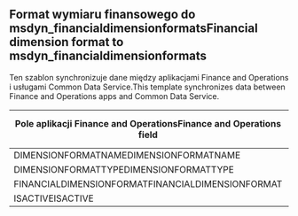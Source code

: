 ## <a name="financial-dimension-format-to-msdyn_financialdimensionformats"></a><span data-ttu-id="1bdf2-101">Format wymiaru finansowego do msdyn_financialdimensionformats</span><span class="sxs-lookup"><span data-stu-id="1bdf2-101">Financial dimension format to msdyn_financialdimensionformats</span></span>

<span data-ttu-id="1bdf2-102">Ten szablon synchronizuje dane między aplikacjami Finance and Operations i usługami Common Data Service.</span><span class="sxs-lookup"><span data-stu-id="1bdf2-102">This template synchronizes data between Finance and Operations apps and Common Data Service.</span></span>

<span data-ttu-id="1bdf2-103">Pole aplikacji Finance and Operations</span><span class="sxs-lookup"><span data-stu-id="1bdf2-103">Finance and Operations field</span></span> | <span data-ttu-id="1bdf2-104">Typ mapy</span><span class="sxs-lookup"><span data-stu-id="1bdf2-104">Map type</span></span> | <span data-ttu-id="1bdf2-105">Inne pole rozwiązania Dynamics 365</span><span class="sxs-lookup"><span data-stu-id="1bdf2-105">Other Dynamics 365 field</span></span> | <span data-ttu-id="1bdf2-106">Wartość domyślna</span><span class="sxs-lookup"><span data-stu-id="1bdf2-106">Default value</span></span>
---|---|---|---
<span data-ttu-id="1bdf2-107">DIMENSIONFORMATNAME</span><span class="sxs-lookup"><span data-stu-id="1bdf2-107">DIMENSIONFORMATNAME</span></span> | = | <span data-ttu-id="1bdf2-108">msdyn_dimensionformatname</span><span class="sxs-lookup"><span data-stu-id="1bdf2-108">msdyn_dimensionformatname</span></span> | 
<span data-ttu-id="1bdf2-109">DIMENSIONFORMATTYPE</span><span class="sxs-lookup"><span data-stu-id="1bdf2-109">DIMENSIONFORMATTYPE</span></span> | >< | <span data-ttu-id="1bdf2-110">msdyn_dimensionformattype</span><span class="sxs-lookup"><span data-stu-id="1bdf2-110">msdyn_dimensionformattype</span></span> | 
<span data-ttu-id="1bdf2-111">FINANCIALDIMENSIONFORMAT</span><span class="sxs-lookup"><span data-stu-id="1bdf2-111">FINANCIALDIMENSIONFORMAT</span></span> | = | <span data-ttu-id="1bdf2-112">msdyn_financialdimensionformat</span><span class="sxs-lookup"><span data-stu-id="1bdf2-112">msdyn_financialdimensionformat</span></span> | 
<span data-ttu-id="1bdf2-113">ISACTIVE</span><span class="sxs-lookup"><span data-stu-id="1bdf2-113">ISACTIVE</span></span> | >< | <span data-ttu-id="1bdf2-114">msdyn_isactive</span><span class="sxs-lookup"><span data-stu-id="1bdf2-114">msdyn_isactive</span></span> | 
